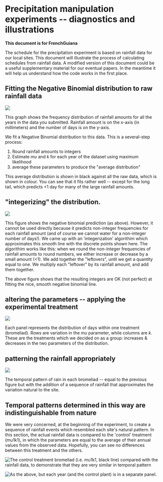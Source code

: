 



# Precipitation manipulation experiments -- diagnostics and illustrations

**This document is for FrenchGuiana**

The schedule for the precipitation experiment is based on rainfall data for our local sites.  This document will illustrate the process of calculating schedules from rainfall data.  A modified version of this document could be a useful supplementary material for our eventual papers.  In the meantime it will help us understand how the code works in the first place.







## Fitting the Negative Binomial distribution to raw rainfall data
![](figure/unnamed-chunk-3.png) 

This graph shows the frequency distribution of rainfall amounts for all the years in the data you submitted.  Rainfall amount is on the x-axis (in millimeters) and the number of days is on the y-axis.  

We fit a Negative Binomial distribution to this data.  This is a several-step process:

1. Round rainfall amounts to integers
2. Estimate *mu* and *k* for each year of the dataset using maximum likelihood
3. average these parameters to produce the "average distribution"

This average distribution is shown in black against all the raw data, which is shown in colour.  You can see that it fits rather well -- except for the long tail, which predicts <1 day for many of the large rainfall amounts.

## "integerizing" the distribution.
![](figure/unnamed-chunk-4.png) 

This figure shows the negative binomial prediction (as above).  However, it cannot be used directly because it predicts non-integer frequencies for each rainfall amount (and of course we cannot water for a non-integer number of days!).  We came up with an 'integerization' algorithim which approximates this smooth line with the discrete points shown here. The algorithim works like this: when we round the non-integer frequencies of rainfall amounts to round numbers, we either increase or decrease by a small amount (<1).  We add together the "leftovers", until we get a quantity equal to one.  We multiply each "leftover" by its rainfall amount, and add them together.  

The above figure shows that the resulting integers are OK (not perfect) at fitting the nice, smooth negative binomial line.

## altering the parameters -- applying the experimental treatment
![](figure/unnamed-chunk-5.png) 

Each panel represents the distribution of days within one treatment (bromeliad).  Rows are variation in the *mu* parameter, while columns are *k*.  These are the treatments which we decided on as a group: increases & decreases in the two parameters of the distribution. 

## patterning the rainfall appropriately
![](figure/unnamed-chunk-6.png) 

The temporal pattern of rain in each bromeliad -- equal to the previous figure but with the addition of a sequence of rainfall that approximates the variation natural to the site.

## Temporal patterns determined in this way are indistinguishable from nature

We were very concerned, at the beginning of the experiment, to create a sequence of rainfall events which resembled each site's natural pattern.  In this section, the actual rainfall data is compared to the 'control' treatment (mu1k1), in which the parameters are equal to the average of their annual values from the observed data.  Hopefully, you can see no differences between this treatment and the others.

![The control treatment bromeliad (i.e. *mu1k1*, black line) compared with the rainfall data, to demonstrate that they are very similar in temporal pattern](figure/unnamed-chunk-7.png) 


![As the above, but each year (and the control plant) is in a separate panel.](figure/unnamed-chunk-8.png) 


